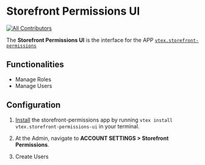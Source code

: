 # Storefront Permissions UI

<!-- ALL-CONTRIBUTORS-BADGE:START - Do not remove or modify this section -->

[![All Contributors](https://img.shields.io/badge/all_contributors-0-orange.svg?style=flat-square)](#contributors-)

<!-- ALL-CONTRIBUTORS-BADGE:END -->

The **Storefront Permissions UI** is the interface for the APP [`vtex.storefront-permissions`](https://github.com/vtex-apps/storefront-permissions)

## Functionalities

- Manage Roles
- Manage Users

## Configuration

1. [Install](https://vtex.io/docs/recipes/development/installing-an-app/) the storefront-permissions app by running `vtex install vtex.storefront-permissions-ui` in your terminal.
2. At the Admin, navigate to **ACCOUNT SETTINGS > Storefront Permissions**.

3. Create Users
